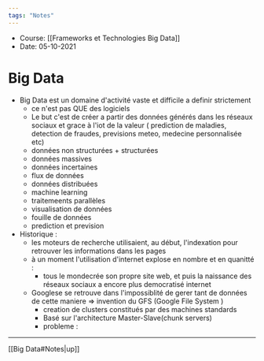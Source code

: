 ```yaml
---
tags: "Notes"
---
```


* Course: [[Frameworks et Technologies Big Data]]
* Date: 05-10-2021 


# Big Data
* Big Data est un domaine d'activité vaste et difficile a definir strictement
	* ce n'est pas QUE des logiciels
	* Le but c'est de créer a partir des données générés dans les réseaux sociaux et grace à l'iot de la valeur ( prediction de maladies, detection de fraudes, previsions meteo, medecine personnalisée etc)
	* données non structurées + structurées 
	* données massives 
	* données incertaines 
	* flux de données 
	* données distribuées 
	* machine learning 
	* traitemeents parallèles 
	* visualisation de données 
	* fouille de données 
	* prediction et prevision 
* Historique : 
	* les moteurs de recherche utilisaient, au début, l'indexation pour retrouver les informations dans les pages 
	* à un moment l'utilisation d'internet explose en nombre et en quanitté : 
		* tous le mondecrée son propre site web, et puis la naissance des réseaux sociaux a encore plus democratisé internet 
	* Googlese se retrouve dans l'impossiblité de gerer tant de données de cette maniere => invention du GFS (Google File System )
		* creation de clusters constitués par  des machines standards
		* Basé sur l'architecture Master-Slave(chunk servers)
		* probleme : 

---
[[Big Data#Notes|up]]
